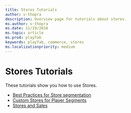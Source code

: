 ```yaml
---
title: Stores Tutorials
author: v-thopra
description: Overview page for tutorials about stores.
ms.author: v-thopra
ms.date: 11/19/2018
ms.topic: article
ms.prod: playfab
keywords: playfab, commerce, stores
ms.localizationpriority: medium
---
```


# Stores Tutorials

These tutorials show you how to use Stores.

- [Best Practices for Store segmentation](best-practices-for-store-segmentation.md)
- [Custom Stores for Player Segments](custom-stores-for-player-segments.md)
- [Stores and Sales](stores-and-sales.md)